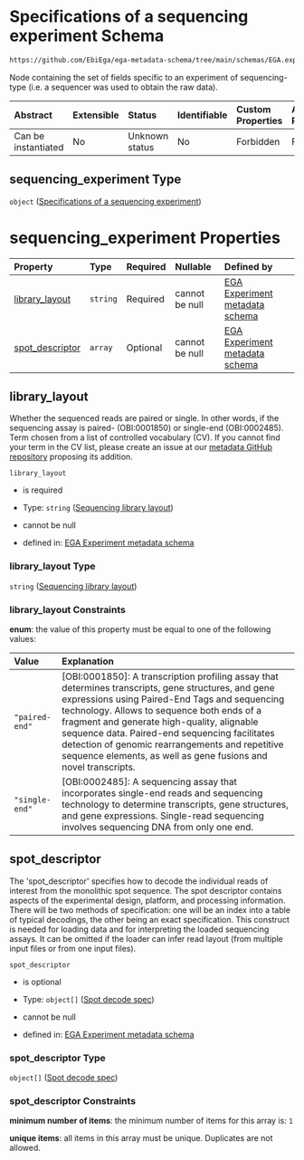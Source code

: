 # Specifications of a sequencing experiment Schema

```txt
https://github.com/EbiEga/ega-metadata-schema/tree/main/schemas/EGA.experiment.json#/properties/experiment_type_specifications/properties/sequencing_experiment
```

Node containing the set of fields specific to an experiment of sequencing-type (i.e. a sequencer was used to obtain the raw data).

| Abstract            | Extensible | Status         | Identifiable | Custom Properties | Additional Properties | Access Restrictions | Defined In                                                                           |
| :------------------ | :--------- | :------------- | :----------- | :---------------- | :-------------------- | :------------------ | :----------------------------------------------------------------------------------- |
| Can be instantiated | No         | Unknown status | No           | Forbidden         | Forbidden             | none                | [EGA.experiment.json\*](../../../schemas/EGA.experiment.json "open original schema") |

## sequencing\_experiment Type

`object` ([Specifications of a sequencing experiment](ega-9-properties-experiment-type-specifications-properties-specifications-of-a-sequencing-experiment.md))

# sequencing\_experiment Properties

| Property                             | Type     | Required | Nullable       | Defined by                                                                                                                                                                                                                                                                    |
| :----------------------------------- | :------- | :------- | :------------- | :---------------------------------------------------------------------------------------------------------------------------------------------------------------------------------------------------------------------------------------------------------------------------- |
| [library\_layout](#library_layout)   | `string` | Required | cannot be null | [EGA Experiment metadata schema](ega-12-definitions-sequencing-library-layout.md "https://github.com/EbiEga/ega-metadata-schema/tree/main/schemas/EGA.experiment.json#/properties/experiment_type_specifications/properties/sequencing_experiment/properties/library_layout") |
| [spot\_descriptor](#spot_descriptor) | `array`  | Optional | cannot be null | [EGA Experiment metadata schema](ega-12-definitions-spot-descriptor.md "https://github.com/EbiEga/ega-metadata-schema/tree/main/schemas/EGA.experiment.json#/properties/experiment_type_specifications/properties/sequencing_experiment/properties/spot_descriptor")          |

## library\_layout

Whether the sequenced reads are paired or single. In other words, if the sequencing assay is paired- (OBI:0001850) or single-end (OBI:0002485). Term chosen from a list of controlled vocabulary (CV). If you cannot find your term in the CV list, please create an issue at our [metadata GitHub repository](https://github.com/EbiEga/ega-metadata-schema/issues/new/choose) proposing its addition.

`library_layout`

*   is required

*   Type: `string` ([Sequencing library layout](ega-12-definitions-sequencing-library-layout.md))

*   cannot be null

*   defined in: [EGA Experiment metadata schema](ega-12-definitions-sequencing-library-layout.md "https://github.com/EbiEga/ega-metadata-schema/tree/main/schemas/EGA.experiment.json#/properties/experiment_type_specifications/properties/sequencing_experiment/properties/library_layout")

### library\_layout Type

`string` ([Sequencing library layout](ega-12-definitions-sequencing-library-layout.md))

### library\_layout Constraints

**enum**: the value of this property must be equal to one of the following values:

| Value          | Explanation                                                                                                                                                                                                                                                                                                                                                                                                               |
| :------------- | :------------------------------------------------------------------------------------------------------------------------------------------------------------------------------------------------------------------------------------------------------------------------------------------------------------------------------------------------------------------------------------------------------------------------ |
| `"paired-end"` | \[OBI:0001850]: A transcription profiling assay that determines transcripts, gene structures, and gene expressions using Paired-End Tags and sequencing technology. Allows to sequence both ends of a fragment and generate high-quality, alignable sequence data. Paired-end sequencing facilitates detection of genomic rearrangements and repetitive sequence elements, as well as gene fusions and novel transcripts. |
| `"single-end"` | \[OBI:0002485]: A sequencing assay that incorporates single-end reads and sequencing technology to determine transcripts, gene structures, and gene expressions. Single-read sequencing involves sequencing DNA from only one end.                                                                                                                                                                                        |

## spot\_descriptor

The 'spot\_descriptor' specifies how to decode the individual reads of interest from the monolithic spot sequence. The spot descriptor contains aspects of the experimental design, platform, and processing information. There will be two methods of specification: one will be an index into a table of typical decodings, the other being an exact specification. This construct is needed for loading data and for interpreting the loaded sequencing assays. It can be omitted if the loader can infer read layout (from multiple input files or from one input files).

`spot_descriptor`

*   is optional

*   Type: `object[]` ([Spot decode spec](ega-12-definitions-spot-descriptor-spot-decode-spec.md))

*   cannot be null

*   defined in: [EGA Experiment metadata schema](ega-12-definitions-spot-descriptor.md "https://github.com/EbiEga/ega-metadata-schema/tree/main/schemas/EGA.experiment.json#/properties/experiment_type_specifications/properties/sequencing_experiment/properties/spot_descriptor")

### spot\_descriptor Type

`object[]` ([Spot decode spec](ega-12-definitions-spot-descriptor-spot-decode-spec.md))

### spot\_descriptor Constraints

**minimum number of items**: the minimum number of items for this array is: `1`

**unique items**: all items in this array must be unique. Duplicates are not allowed.
